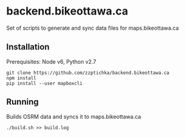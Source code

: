 # backend.bikeottawa.ca
Set of scripts to generate and sync data files for maps.bikeottawa.ca

## Installation
Prerequisites: Node v6, Python v2.7
``` 
git clone https://github.com/zzptichka/backend.bikeottawa.ca
npm install
pip install --user mapboxcli
```

## Running
Builds OSRM data and syncs it to maps.bikeottawa.ca
```
./build.sh >> build.log
```

